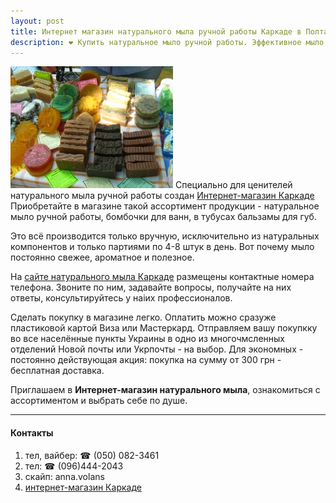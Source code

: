 ```yaml
---
layout: post
title: Интернет магазин натурального мыла ручной работы Каркаде в Полтаве!
description: ❤ Купить натуральное мыло ручной работы. Эффективное мыло для лица и тела, шампуть для волос. Консультант. ☎ (050) 082-3461 вайбер
---
```


![Натуральное мыло karkade.com.ua](/images/post-image.jpg) Специально для ценителей натурального мыла ручной работы создан [Интернет-магазин Каркаде](http://karkade.com.ua) Приобретайте в магазине такой ассортимент продукции - натуральное мыло ручной работы, бомбочки для ванн, в тубусах бальзамы для губ. 


Это всё производится только вручную, исключительно из натуральных компонентов и только партиями по 4-8 штук в день. Вот почему мыло постоянно свежее, ароматное и полезное. 



На [сайте натурального мыла Каркаде](http://karkade.com.ua) размещены контактные номера телефона. Звоните по ним, задавайте вопросы, получайте на них ответы, консультируйтесь у наiих профессионалов.

Сделать покупку в магазине легко. Оплатить можно сразуже пластиковой картой Виза или Мастеркард. Отправляем вашу покупкку во все населённые пункты Украины в одно из многочмсленных отделений Новой почты или Укрпочты - на выбор. Для экономных - постоянно действующая акция: покупка на сумму от 300 грн - бесплатная доставка.

Приглашаем в **Интернет-магазин натурального мыла**, ознакомиться с ассортиментом и выбрать себе по душе.

------

#### Контакты
1. тел, вайбер: ☎ (050) 082-3461
2. тел: ☎  (096)444-2043
3. скайп: anna.volans
4. [интернет-магазин Каркаде](http://karkade.com.ua)
